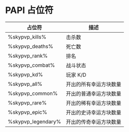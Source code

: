 # PAPI 占位符

| 占位符                 | 描述          |
| ------------------- | ----------- |
| %skypvp\_kills%     | 击杀数         |
| %skypvp\_deaths%    | 死亡数         |
| %skypvp\_rank%      | 排名          |
| %skypvp\_combat%    | 战斗状态        |
| %skypvp\_kd%        | 玩家 K/D      |
| %skypvp\_all%       | 开出的所有幸运方块数量 |
| %skypvp\_common%    | 开出的普通幸运方块数量 |
| %skypvp\_rare%      | 开出的稀有幸运方块数量 |
| %skypvp\_epic%      | 开出的史诗幸运方块数量 |
| %skypvp\_legendary% | 开出的传奇幸运方块数量 |
